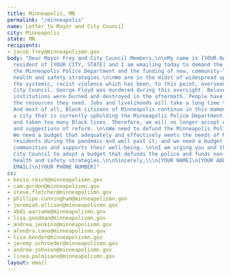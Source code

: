 ```yaml
---
title: Minneapolis, MN
permalink: "/minneapolis"
name: Letter to Mayor and City Council
city: Minneapolis
state: MN
recipients:
- jacob.frey@minneapolismn.gov
body: "Dear Mayor Frey and City Council Members,\n\nMy name is [YOUR NAME]. I am a
  resident of [YOUR CITY, STATE] and I am emailing today to demand the defunding of
  the Minneapolis Police Department and the funding of new, community-led and integrated
  health and safety strategies.\n\nWe are in the midst of widespread upheaval over
  the systemic, racist violence which has been, to this point, overseen by the Minneapolis
  City Council. George Floyd was murdered during this oversight. Beloved Minneapolis
  institutions were burned and destroyed in the aftermath. People have been left without
  the resources they need. Jobs and livelihoods will take a long time to recover.
  And most of all, Black citizens of Minneapolis continue in this moment to live in
  a city that is currently upholding the Minneapolis Police Department which has brutalized
  and taken too many Black lives. Therefore, we will no longer accept empty gestures
  and suggestions of reform. \n\nWe need to defund the Minneapolis Police Department.
  We need a budget that adequately and effectively meets the needs of Minneapolis
  residents during the pandemic and well past it; and we need a budget that supports
  communities and supports their well-being. \n\nI am urging you and the Minneapolis
  City Council to adopt a budget that defunds the police and funds non-violent, community-led,
  health and safety strategies.\n\nSincerely,\\\n[YOUR NAME]\n[YOUR ADDRESS]\n[YOUR
  EMAIL]\n[YOUR PHONE NUMBER]"
cc:
- kevin.reich@minneapolismn.gov
- cam.gordon@minneapolismn.gov
- steve.fletcher@minneapolismn.gov
- phillipe.cunningham@minneapolismn.gov
- jeremiah.ellison@minneapolismn.gov
- abdi.warsame@minneapolismn.gov
- lisa.goodman@minneapolismn.gov
- andrea.jenkins@minneapolismn.gov
- alondra.cano@minneapolismn.gov
- lisa.bender@minneapolismn.gov
- jeremy.schroeder@minneapolismn.gov
- andrew.johnson@minneapolismn.gov
- linea.palmisano@minneapolismn.gov
layout: email
---
```


